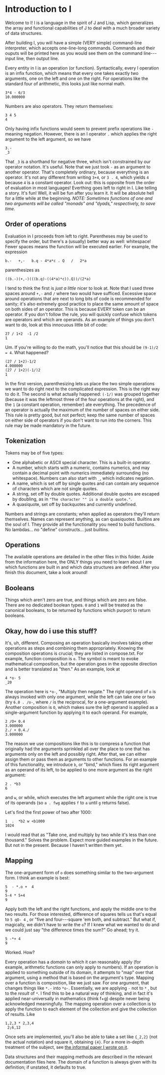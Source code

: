 # Introduction to I
Welcome to I! I is a language in the spirit of J and Lisp, which
generalizes the array and functional capabilities of J to deal with a much
broader variety of data structures.

After building I, you will have a simple (VERY simple) command-line
interpreter, which accepts one-line-long commands.
Commands and their ouputs will be printed here as you would see them on
the command line---input line, then output line.

Every entity in I is an operation (or function).
Syntactically, every I operation is an infix function, which means that
every one takes exactly two arguments, one on the left and one on the
right.
For operations like the standard four of arithmetic, this looks just like
normal math.
```
3*4 - 6/3
10.000000
```

Numbers are also operators. They return themselves:
```
3 4 5
4
```
Only having infix functions would seem to prevent prefix operations like
`-` meaning negation.
However, there is an I operator `.` which applies the right argument to
the left argument, so we have
```
3.-
_3
```
That `_3` is a shorthand for negative three, which isn't constrained by
our operator notation. It's useful.
Note that we just took `-` as an argument to another operator.
That's completely ordinary, because everything is an operator.
It's not any different from writing `3+4`, or `3 . 4`, which yields `4`
because `4` is a constant operator.
Look out: this is opposite from the order of evaluation in most languages!
Everthing goes left to right in I. Like telling a story.
It's fun! Well, it will be fun after you learn it. It will be absolute
hell for a little while at the beginning.
_NOTE: Sometimes functions of one and two arguments will be called "monads"
and "dyads," respectively, to save time._

## Order of operations
Evaluation in I proceeds from left to right.
Parentheses may be used to specify the order, but there's a (usually)
better way as well: whitespace! Fewer spaces means the function will be
executed earlier.
For example, the expression
```
b.-   +,-   b.q - 4*a*c . Q   /   2*a
```
parenthesizes as
```
((b.-)(+,-)(((b.q)-((4*a)*c)).Q))/(2*a)
```
I tend to think the first is _just a little_ nicer to look at.
Note that I used three spaces around `+,-` and `/` where two would have
sufficed.
Excessive space around operations that are next to long bits of code is
recommended for sanity; it's also extremely good practice to place the
same amount of space on both sides of an operator.
This is because EVERY token can be an operator. If you don't follow the
rule, you will quickly confuse which tokens are operators and which are
operands.
As an example of things you don't want to do, look at this innocuous
little bit of code:
```
27 / 1+2  -1 /2
1
```
Um. If you're willing to do the math, you'll notice that this should be
`(9-1)/2 = 4`. What happened?
```
(27 / 1+2)-1/2
4.000000
(27 / 1+2)(-1/)2
1
```
In the first version, parenthesizing lets us place the two simple
operations we want to do right next to the complicated expression. This is
the right way to do it.
The second is what actually happened: `(-1/)` was grouped together
(because it was the leftmost three of the four operations at the right),
and the `1` (a constant operation, remember) ate everything.
The precedence of an operator is actually the maximum of the number of
spaces on either side. This rule is pretty good, but not perfect; keep the
same number of spaces on either side of operators if you don't want to run
into the corners.
This rule may be made mandatory in the future.

## Tokenization
Tokens may be of five types:
* One alphabetic or ASCII special character. This is a built-in operator.
* A number, which starts with a numeric, contains numerics, and may contain
    a decimal point with numerics immediately surrounding (no whitespace).
    Numbers can also start with `_`, which indicates negation.
* A name, which is set off by single quotes and can contain any sequence
    of characters which are not single quotes.
* A string, set off by double quotes. Additional double quotes are escaped
    by doubling, as in `"The character "" is a double quote."`.
* A quasiquote, set off by backquotes and currently undefined.

Numbers and strings are constants; when applied as operators they'll
return themselves. Names can represent anything, as can quasiquotes.
Builtins are the soul of I. They provide all the functionality you need
to build functions. No lambdas... no "define" constructs... just builtins.

## Operations
The available operations are detailed in the other files in this folder.
Aside from the information here, the ONLY things you need to learn about
I are which functions are built in and which data structures are defined.
After you finish this document, take a look around!

## Booleans
Things which aren't zero are true, and things which are zero are false.
There are no dedicated boolean types. `0` and `1` will be treated as the
canonical booleans, to be returned by functions which purport to return
booleans.

## Okay, how do i use this stuff?
It's, uh, different. Composing an operation basically involves taking
other operations as steps and combining them appropriately.
Knowing the composition operations is crucial; they are listed in
compose.txt.
For example, function composition is `o`. The symbol is meant to evoke
mathematical composition, but the operation goes in the opposite direction
and is better translated as "then."
As an example, look at
```
4 *o- 5
_20
```
The operation here is `*o-`, "Multiply then negate."
The right operand of `o` is always invoked with only one argument, while
the left can take one or two
(try `6.0 . /o-`, where `/` is the reciprocal, for a one-argument
example).
Another composition is `O`, which makes sure the _left_ operand is applied
as a single-argument function by applying it to each operand.
For example,
```
2 /O+ 0.4
3.000000
2./ + 0.4./
3.000000
```
The reason we use compositions like this is to compress a function that
originally had the arguments sprinkled all over the place to one that has
arguments only on the left and possibly right. After that, we can either
assign them or pass them as arguments to other functions. For an example
of this functionality, we introduce `b`, or "bind," which fixes its right
argument as an operand of its left, to be applied to one more argument
as the right argument:
```
2 . *b3
6
```
and `w`, or while, which executes the left argument while the right one is
true of its operands (so `a . fwg` applies `f` to `a` until `g` returns
false).

Let's find the first power of two after 1000:
```
1  .  *b2 w <b1000
1024
```
I would read that as "Take one, and multiply by two while it's less than
one thousand." Solves the problem.
Expect more guided examples in the future. But not in the present.
Because I haven't written them yet.

## Mapping
The one-argument form of `o` does something similar to the two-argument
form. I think an example is best:
```
5  - *.o +  4
9
5-4 * 5+4
9
```
Apply both the left and the right functions, and apply the middle one to
the two results. For those interested, difference of squares tells us
that's equal to `5 qO- 4` , or
"five and four---square 'em both, and subtract."
But what if, magically, we didn't have to write the `o`? If I knew what we
wanted to do and we could just say "the difference times the sum?"
Go ahead; try it.
```
5 -*+ 4
9
```
Worked. How?

Every operation has a _domain_ to which it can reasonably apply
(for example, arithmetic functions can only apply to numbers).
If an operation is applied to something outside of its domain, it attempts
to "map" over that argument, using a method that is based on the argument's
type.
Mapping over a function is composition, like we just saw.
For one argument, that changes things like `*.-` into `*o-`.
Essentially, we are applying `-` not to `*` , but to the _result_ of `*`.
I find this to be a natural way of thinking, and in fact it's applied
near-universally in mathematics (think f+g) despite never being
acknowledged meaningfully.
The mapping operation over a collection is to apply the function to
each element of the collection and give the collection of results. Like
```
1,2,3 * 2,3,4
 2;6,12 
```
Once sets are implemented, you'll also be able to take a set like `{_2,2}`
(not the actual notation) and square it, obtaining `{4}`.
For a more in-depth treatment of the subject, see
[the informal paper I wrote on it](doc/BuiltInMapping/BuiltInMapping.pdf).

Data structures and their mapping methods are described in the relevant
documentation files here.
The domain of a function is always given with its definition; if unstated,
it defaults to true.
